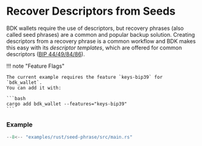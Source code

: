 # Recover Descriptors from Seeds

BDK wallets require the use of descriptors, but recovery phrases (also called seed phrases) are a common and popular backup solution. Creating descriptors from a recovery phrase is a common workflow and BDK makes this easy with its _descriptor templates_, which are offered for common descriptors ([BIP 44/49/84/86](https://docs.rs/bdk_wallet/latest/bdk_wallet/descriptor/template/index.html)).

!!! note "Feature Flags"

    The current example requires the feature `keys-bip39` for `bdk_wallet`.
    You can add it with:
    
    ```bash
    cargo add bdk_wallet --features="keys-bip39"
    ```

### Example

```rust
--8<-- "examples/rust/seed-phrase/src/main.rs"
```
